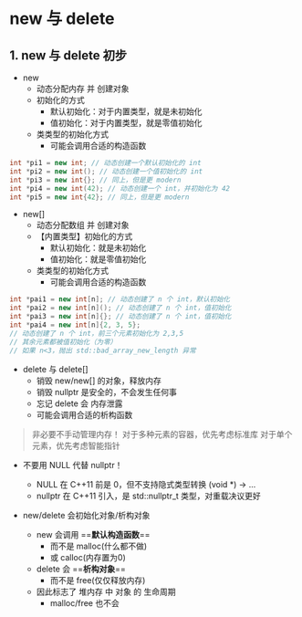 # new 与 delete

## 1. new 与 delete 初步

+ new
  + 动态分配内存 并 创建对象
  + 初始化的方式
    + 默认初始化：对于内置类型，就是未初始化
    + 值初始化：对于内置类型，就是零值初始化
  + 类类型的初始化方式
    + 可能会调用合适的构造函数

```c++
int *pi1 = new int; // 动态创建一个默认初始化的 int
int *pi2 = new int(); // 动态创建一个值初始化的 int
int *pi3 = new int{}; // 同上，但是更 modern
int *pi4 = new int(42); // 动态创建一个 int，并初始化为 42
int *pi5 = new int{42}; // 同上，但是更 modern
```

+ new[]
  + 动态分配数组 并 创建对象
  + 【内置类型】初始化的方式
    + 默认初始化：就是未初始化
    + 值初始化：就是零值初始化
  + 类类型的初始化方式
    + 可能会调用合适的构造函数

```c++
int *pai1 = new int[n]; // 动态创建了 n 个 int，默认初始化
int *pai2 = new int[n](); // 动态创建了 n 个 int，值初始化
int *pai3 = new int[n]{}; // 动态创建了 n 个 int，值初始化
int *pai4 = new int[n]{2, 3, 5}; 
// 动态创建了 n 个 int，前三个元素初始化为 2,3,5
// 其余元素都被值初始化（为零）
// 如果 n<3，抛出 std::bad_array_new_length 异常
```

+ delete 与 delete[]
  + 销毁 new/new[] 的对象，释放内存
  + 销毁 nullptr 是安全的，不会发生任何事
  + 忘记 delete 会 内存泄露
  + 可能会调用合适的析构函数

> 非必要不手动管理内存！
> 对于多种元素的容器，优先考虑标准库
> 对于单个元素，优先考虑智能指针

+ 不要用 NULL 代替 nullptr！
  + NULL 在 C++11 前是 0，但不支持隐式类型转换 (void *) -> ...
  + nullptr 在 C++11 引入，是 std::nullptr_t 类型，对重载决议更好

+ new/delete 会初始化对象/析构对象
  + new 会调用 ==**默认构造函数**==
    + 而不是 malloc(什么都不做)
    + 或 calloc(内存置为0)
  + delete 会 ==**析构对象**==
    + 而不是 free(仅仅释放内存)
  + 因此标志了 堆内存 中 对象 的 生命周期
    + malloc/free 也不会
